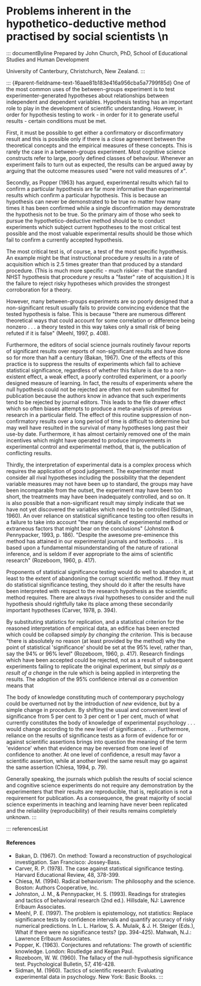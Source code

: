 # Problems inherent in the hypothetico-deductive method practised by social scientists \n

::: documentByline
Prepared by John Church, PhD, School of Educational Studies and Human
Development

University of Canterbury, Christchurch, New Zealand.
:::

::: {#parent-fieldname-text-16aae81b183e416a956cba5a7799f85d}
One of the most common uses of the between-groups experiment is to test
experimenter-generated hypotheses about relationships between
independent and dependent variables. Hypothesis testing has an important
role to play in the development of scientific understanding. However, in
order for hypothesis testing to work - in order for it to generate
useful results - certain conditions must be met.

First, it must be possible to get either a confirmatory or
disconfirmatory result and this is possible only if there is a close
agreement between the theoretical concepts and the empirical measures of
these concepts. This is rarely the case in a between-groups experiment.
Most cognitive science constructs refer to large, poorly defined classes
of behaviour. Whenever an experiment fails to turn out as expected, the
results can be argued away by arguing that the outcome measures used
"were not valid measures of *x*"*.*

Secondly, as Popper (1963) has argued, experimental results which fail
to confirm a particular hypothesis are far more informative than
experimental results which confirm a particular hypothesis. This is
because an hypothesis can never be demonstrated to be true no matter how
many times it has been confirmed while a single disconfirmation may
demonstrate the hypothesis not to be true. So the primary aim of those
who seek to pursue the hypothetico-deductive method should be to conduct
experiments which subject current hypotheses to the most critical test
possible and the most valuable experimental results should be those
which fail to confirm a currently accepted hypothesis.

The most critical test is, of course, a test of the most specific
hypothesis. An example might be that instructional procedure *y* results
in a rate of acquisition which is 2.5 times greater than that produced
by a standard procedure. (This is much more specific - much riskier -
that the standard NHST hypothesis that procedure *y* results a "faster"
rate of acquisition.) It is the failure to reject risky hypotheses which
provides the strongest corroboration for a theory.

However, many between-groups experiments are so poorly designed that a
non-significant result usually fails to provide convincing evidence that
the tested hypothesis is false. This is because "there are numerous
different theoretical ways that could account for some correlation or
difference being nonzero . . . a theory tested in this way takes only a
small risk of being refuted if it is false" (Meehl, 1997, p. 408).

Furthermore, the editors of social science journals routinely favour
reports of significant results over reports of non-significant results
and have done so for more than half a century (Bakan, 1967). One of the
effects of this practice is to suppress the results of experiments which
fail to achieve statistical significance, regardless of whether this
failure is due to a non-existent effect, a weak effect, a poorly
controlled experiment, or a poorly designed measure of learning. In
fact, the results of experiments where the null hypothesis could not be
rejected are often not even submitted for publication because the
authors know in advance that such experiments tend to be rejected by
journal editors. This leads to the file drawer effect which so often
biases attempts to produce a meta-analysis of previous research in a
particular field. The effect of this routine suppression of
non-confirmatory results over a long period of time is difficult to
determine but may well have resulted in the survival of many hypotheses
long past their use-by date. Furthermore, it has almost certainly
removed one of the main incentives which might have operated to produce
improvements in experimental control and experimental method, that is,
the publication of conflicting results.

Thirdly, the interpretation of experimental data is a complex process
which requires the application of good judgement. The experimenter must
consider all rival hypotheses including the possibility that the
dependent variable measures may not have been up to standard, the groups
may have been incomparable from the outset, the experiment may have been
too short, the treatments may have been inadequately controlled, and so
on. It is also possible that a non-significant result may simply
indicate that we have not yet discovered the variables which need to be
controlled (Sidman, 1960). An over reliance on statistical significance
testing too often results in a failure to take into account "the many
details of experimental method or extraneous factors that might bear on
the conclusions" (Johnston & Pennypacker, 1993, p. 186). "Despite the
awesome pre-eminence this method has attained in our experimental
journals and textbooks . . . it is based upon a fundamental
misunderstanding of the nature of rational inference, and is seldom if
ever appropriate to the aims of scientific research" (Rozeboom, 1960, p.
417).

Proponents of statistical significance testing would do well to abandon
it, at least to the extent of abandoning the corrupt scientific method.
If they must do statistical significance testing, they should do it
after the results have been interpreted with respect to the research
hypothesis as the scientific method requires. There are always rival
hypotheses to consider and the null hypothesis should rightfully take
its place among these secondarily important hypotheses (Carver, 1978, p.
394).

By substituting statistics for replication, and a statistical criterion
for the reasoned interpretation of empirical data, an edifice has been
erected which could be collapsed *simply by changing the criterion*.
This is because "there is absolutely no reason (at least provided by the
method) why the point of statistical \'significance\' should be set at
the 95% level, rather than, say the 94% or 96% level" (Rozeboom, 1960,
p. 417). Research findings which have been accepted could be rejected,
not as a result of subsequent experiments failing to replicate the
original experiment, but *simply as a result of a change* in the rule
which is being applied in interpreting the results. The adoption of the
95% confidence interval *as a convention* means that

The body of knowledge constituting much of contemporary psychology could
be overturned not by the introduction of *new* evidence, but by a simple
change in procedure. By shifting the usual and convenient level of
significance from 5 per cent to 3 per cent or 1 per cent, much of what
currently constitutes the body of knowledge of experimental psychology .
. . would change according to the new level of significance. . . .
Furthermore, reliance on the results of significance tests as a form of
evidence for or against scientific assertions brings into question the
meaning of the term \'evidence\' when that evidence may be reversed from
one level of confidence to another. At one level of confidence, a result
may favor a scientific assertion, while at another level the same result
may go against the same assertion (Chiesa, 1994, p. 79).

Generally speaking, the journals which publish the results of social
science and cognitive science experiments do not require any
demonstration by the experimenters that their results are reproducible,
that is, replication is not a requirement for publication. As a
consequence, the great majority of social science experiments in
teaching and learning have never been replicated and the reliability
(reproducibility) of their results remains completely unknown.
:::

::: referencesList
#### References

-   Bakan, D. (1967). On method: Toward a reconstruction of
    psychological investigation. San Francisco: Jossey-Bass.
-   Carver, R. P. (1978). The case against statistical significance
    testing. Harvard Educational Review, 48, 378-399.
-   Chiesa, M. (1994). Radical behaviorism: The philosophy and the
    science. Boston: Authors Cooperative, Inc.
-   Johnston, J. M., & Pennypacker, H. S. (1993). Readings for
    strategies and tactics of behavioral research (2nd ed.). Hillsdale,
    NJ: Lawrence Erlbaum Associates.
-   Meehl, P. E. (1997). The problem is epistemology, not statistics:
    Replace significance tests by confidence intervals and quantify
    accuracy of risky numerical predictions. In L. L. Harlow, S. A.
    Mulaik, & J. H. Steiger (Eds.), What if there were no significance
    tests? (pp. 394-425). Mahwah, N.J.: Lawrence Erlbaum Associates.
-   Popper, K. (1963). Conjectures and refutations: The growth of
    scientific knowledge. London: Routledge and Kegan Paul.
-   Rozeboom, W. W. (1960). The fallacy of the null-hypothesis
    significance test. Psychological Bulletin, 57, 416-428.
-   Sidman, M. (1960). Tactics of scientific research: Evaluating
    experimental data in psychology. New York: Basic Books.
:::
